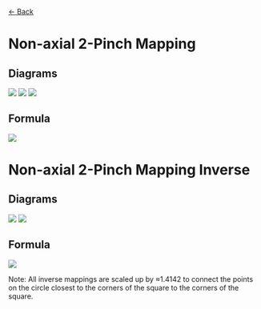 [<- Back](https://raw.githubusercontent.com/Kuuuube/Circular_Area/blob/main/wiki/mappings_index.md)

# Non-axial 2-Pinch Mapping

## Diagrams
![](https://raw.githubusercontent.com/Kuuuube/Circular_Area/main/wiki/images/mappings/square_non_axial_2_pinch_mapping_circle_grid_thick_checkerboard.png)
![](https://raw.githubusercontent.com/Kuuuube/Circular_Area/main/wiki/images/mappings/square_non_axial_2_pinch_mapping_square_grid_thick_checkerboard.png)
![](https://raw.githubusercontent.com/Kuuuube/Circular_Area/main/wiki/images/mappings/square_non_axial_2_pinch_mapping_dot_grid_circle_rgb_gradient_circle.png)

## Formula
![](https://raw.githubusercontent.com/Kuuuube/Circular_Area/main/wiki/images/formulas/non_axial_2_pinch_mapping_formula.png)




# Non-axial 2-Pinch Mapping Inverse

## Diagrams
![](https://raw.githubusercontent.com/Kuuuube/Circular_Area/main/wiki/images/mappings/circle_non_axial_2_pinch_mapping_square_grid_circle_thick_checkerboard.png)
![](https://raw.githubusercontent.com/Kuuuube/Circular_Area/main/wiki/images/mappings/circle_non_axial_2_pinch_mapping_dot_grid_square_rgb_gradient.png)

## Formula
![](https://raw.githubusercontent.com/Kuuuube/Circular_Area/main/wiki/images/formulas/non_axial_2_pinch_mapping_inverse_formula.png)

Note: All inverse mappings are scaled up by ≈1.4142 to connect the points on the circle closest to the corners of the square to the corners of the square.